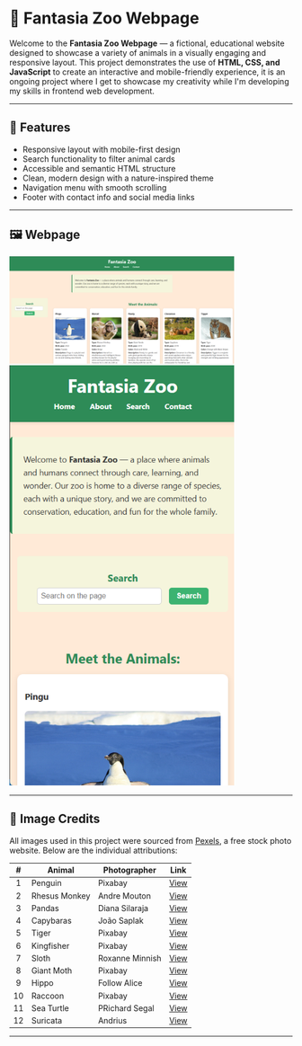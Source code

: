 # 🐾 Fantasia Zoo Webpage

Welcome to the **Fantasia Zoo Webpage** — a fictional, educational website designed to showcase a variety of animals in a visually engaging and responsive layout. This project demonstrates the use of **HTML, CSS, and JavaScript** to create an interactive and mobile-friendly experience, it is an ongoing project where I get to showcase my creativity while I'm developing my skills in frontend web development.

---

## 📁 Features

- Responsive layout with mobile-first design
- Search functionality to filter animal cards
- Accessible and semantic HTML structure
- Clean, modern design with a nature-inspired theme
- Navigation menu with smooth scrolling
- Footer with contact info and social media links

---

## 🖼️ Webpage

<img src="assets/sample.png" alt="App Web Layoput Screenshot" width="400"/>
<img src="assets/mobilesample.png" alt="App Mobile Layoput Screenshot" width="400"/>


---

## 📸 Image Credits

All images used in this project were sourced from [Pexels](https://www.pexels.com/), a free stock photo website. Below are the individual attributions:

| #  | Animal         | Photographer         | Link                                                                 |
|:--:|----------------|----------------------|----------------------------------------------------------------------|
| 1  | Penguin        | Pixabay              | [View](https://www.pexels.com/photo/close-up-photography-of-penguin-on-snow-86405/) |
| 2  | Rhesus Monkey  | Andre Mouton         | [View](https://www.pexels.com/photo/closeup-photo-of-primate-1207875/) |
| 3  | Pandas         | Diana Silaraja       | [View](https://www.pexels.com/photo/photo-of-panda-and-cub-playing-1661535/) |
| 4  | Capybaras      | João Saplak          | [View](https://www.pexels.com/photo/close-up-of-capybaras-lying-on-the-grass-19289099/) |
| 5  | Tiger          | Pixabay              | [View](https://www.pexels.com/photo/tiger-302304/) |
| 6  | Kingfisher     | Pixabay              | [View](https://www.pexels.com/photo/close-up-photo-of-perched-kingfisher-326900/) |
| 7  | Sloth          | Roxanne Minnish      | [View](https://www.pexels.com/photo/portrait-of-sloth-hanging-upside-down-on-branch-4484954/) |
| 8  | Giant Moth     | Pixabay              | [View](https://www.pexels.com/photo/close-up-shot-of-a-butterfly-206770/) |
| 9  | Hippo          | Follow Alice         | [View](https://www.pexels.com/photo/black-hippopotamus-on-green-grass-667201/) |
| 10 | Raccoon        | Pixabay              | [View](https://www.pexels.com/photo/grey-short-coat-animal-laying-on-grey-wooden-panel-54602/) |
| 11 | Sea Turtle     | PRichard Segal       | [View](https://www.pexels.com/photo/black-and-white-turtle-1618606/) |
| 12 | Suricata       | Andrius              | [View](https://www.pexels.com/photo/brown-and-gray-rodent-selective-focus-photo-843043/) |

---
